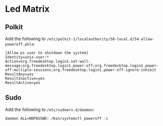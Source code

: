 # Led Matrix

## Polkit
Add the following to `/etc/polkit-1/localauthority/50-local.d/54-allow-poweroff.pkla`:

```
[Allow pi user to shutdown the system]
Identity=unix-user:*
Action=org.freedesktop.login1.set-wall-message;org.freedesktop.login1.power-off;org.freedesktop.login1.power-off-multiple-sessions;org.freedesktop.login1.power-off-ignore-inhibit
ResultAny=yes
ResultInactive=yes
ResultActive=yes
```

## Sudo
Add the following to `/etc/sudoers.d/daemon`:

```
daemon ALL=NOPASSWD: /bin/systemctl poweroff -i
```
